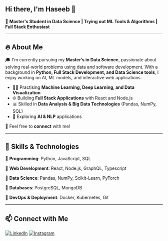 ## Hi there, I'm Haseeb 👋

🚀 **Master's Student in Data Science | Trying out ML Tools & Algorithms | Full Stack Enthusiast**

---

## 🔥 About Me
🎓 I'm currently pursuing my **Master’s in Data Science**, passionate about solving real-world problems using data and software development. With a background in **Python, Full Stack Development, and Data Science tools**, I enjoy working on AI, ML models, and interactive web applications.

- 🧑‍💻 Practising  **Machine Learning, Deep Learning, and Data Visualization**
- 🌐 Building **Full Stack Applications** with React and Node.js
- 📊 Skilled in **Data Analysis & Big Data Technologies** (Pandas, NumPy, SQL)
- 🤖 Exploring **AI & NLP** applications

📩 Feel free to **connect** with me!

---

## 🚀 Skills & Technologies

🔹 **Programming**: Python, JavaScript, SQL  

🔹 **Web Development**: React, Node.js, GraphQL, Typescript

🔹 **Data Science**: Pandas, NumPy, Scikit-Learn, PyTorch  

🔹 **Databases**: PostgreSQL, MongoDB

🔹 **DevOps & Deployment**: Docker, Kubernetes, Git

---


## 📫 Connect with Me

[![LinkedIn](https://img.shields.io/badge/LinkedIn-Connect-blue?style=for-the-badge&logo=linkedin)](https://www.linkedin.com/in/haseeb-shaikh-281b59320/)
[![Instagram](https://img.shields.io/badge/Instagram-Follow-pink?style=for-the-badge&logo=instagram)](https://instagram.com/shk_scoop)




<!--
**Shk-Haseeb/Shk-Haseeb** is a ✨ _special_ ✨ repository because its `README.md` (this file) appears on your GitHub profile.

Here are some ideas to get you started:

- 🔭 I’m currently working on ...
- 🌱 I’m currently learning ...
- 👯 I’m looking to collaborate on ...
- 🤔 I’m looking for help with ...
- 💬 Ask me about ...
- 📫 How to reach me: ...
- 😄 Pronouns: ...
- ⚡ Fun fact: ...


## 📌 Featured Projects

### 🏆 [Project 1 Name](https://github.com/yourusername/project1)
**Description:** Brief description of the project (ML model, web app, etc.)
- 🚀 Tech Stack: Python, Flask, Pandas, TensorFlow

### 🔍 [Project 2 Name](https://github.com/yourusername/project2)
**Description:** Brief description of another key project
- 🔧 Tech Stack: React, Node.js, MongoDB

➡️ **Check out more projects [here](https://github.com/yourusername?tab=repositories)**

---


## 📊 GitHub Stats

![Your GitHub Stats](https://github-readme-stats.vercel.app/api?username=yourusername&show_icons=true&theme=radical)

![Top Languages](https://github-readme-stats.vercel.app/api/top-langs/?username=yourusername&layout=compact&theme=radical)

📈 **[GitHub Contributions Graph](https://github.com/ashutosh00710/github-readme-activity-graph)**

---
-->
